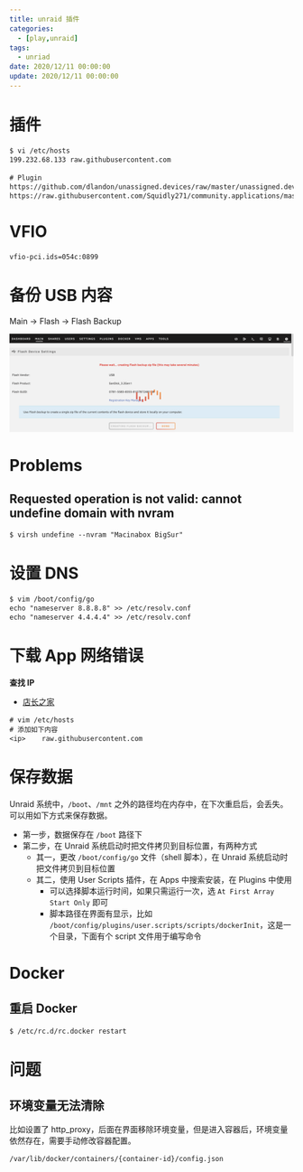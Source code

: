 ```yaml
---
title: unraid 插件
categories: 
  - [play,unraid]
tags:
  - unriad
date: 2020/12/11 00:00:00
update: 2020/12/11 00:00:00
---
```


# 插件

```shell
$ vi /etc/hosts
199.232.68.133 raw.githubusercontent.com

# Plugin
https://github.com/dlandon/unassigned.devices/raw/master/unassigned.devices.plg
https://raw.githubusercontent.com/Squidly271/community.applications/master/plugins/community.applications.plg
```

# VFIO

```shell
vfio-pci.ids=054c:0899
```

# 备份 USB 内容

Main -> Flash -> Flash Backup

![image-20231207101821105](usage/image-20231207101821105.png)

# Problems

## Requested operation is not valid: cannot undefine domain with nvram

```shell
$ virsh undefine --nvram "Macinabox BigSur"
```

# 设置 DNS

```shell
$ vim /boot/config/go
echo "nameserver 8.8.8.8" >> /etc/resolv.conf
echo "nameserver 4.4.4.4" >> /etc/resolv.conf
```

# 下载 App 网络错误

**查找 IP**

- [店长之家](https://ping.chinaz.com/raw.githubusercontent.com)

```shell
# vim /etc/hosts
# 添加如下内容
<ip>	raw.githubusercontent.com
```

# 保存数据

Unraid 系统中，`/boot`、`/mnt` 之外的路径均在内存中，在下次重启后，会丢失。可以用如下方式来保存数据。

- 第一步，数据保存在 `/boot` 路径下
- 第二步，在 Unraid 系统启动时把文件拷贝到目标位置，有两种方式
    - 其一，更改 `/boot/config/go` 文件（shell 脚本），在 Unraid 系统启动时把文件拷贝到目标位置
    - 其二，使用 User Scripts 插件，在 Apps 中搜索安装，在 Plugins 中使用
        - 可以选择脚本运行时间，如果只需运行一次，选 `At First Array Start Only` 即可
        - 脚本路径在界面有显示，比如 `/boot/config/plugins/user.scripts/scripts/dockerInit`，这是一个目录，下面有个 script 文件用于编写命令

# Docker

## 重启 Docker

```shell
$ /etc/rc.d/rc.docker restart
```

# 问题

## 环境变量无法清除

比如设置了 http_proxy，后面在界面移除环境变量，但是进入容器后，环境变量依然存在，需要手动修改容器配置。

```shell
/var/lib/docker/containers/{container-id}/config.json
```


